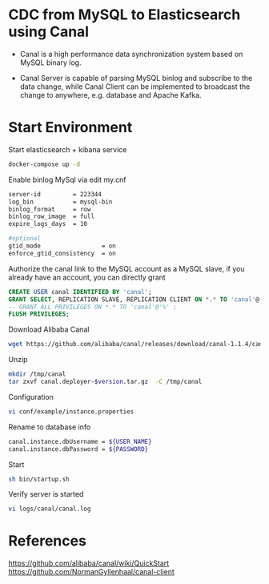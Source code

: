 # CDC from MySQL to Elasticsearch using Canal

- Canal is a high performance data synchronization system based on MySQL binary log. 

- Canal Server is capable of parsing MySQL binlog and subscribe to the data change, while Canal Client can be implemented to broadcast the change to anywhere, e.g. database and Apache Kafka.

# Start Environment

Start elasticsearch + kibana service

```bash
docker-compose up -d
```

Enable binlog MySql via edit my.cnf

```bash
server-id         = 223344
log_bin           = mysql-bin
binlog_format     = row
binlog_row_image  = full
expire_logs_days  = 10

#optional
gtid_mode                 = on
enforce_gtid_consistency  = on
```

Authorize the canal link to the MySQL account as a MySQL slave, if you already have an account, you can directly grant

```sql
CREATE USER canal IDENTIFIED BY 'canal';  
GRANT SELECT, REPLICATION SLAVE, REPLICATION CLIENT ON *.* TO 'canal'@'%';
-- GRANT ALL PRIVILEGES ON *.* TO 'canal'@'%' ;
FLUSH PRIVILEGES;
```

Download Alibaba Canal

```bash
wget https://github.com/alibaba/canal/releases/download/canal-1.1.4/canal.deployer-1.1.4.tar.gz
```

Unzip

```bash
mkdir /tmp/canal
tar zxvf canal.deployer-$version.tar.gz  -C /tmp/canal
```

Configuration

```bash
vi conf/example/instance.properties
```

Rename to database info

```bash
canal.instance.dbUsername = ${USER_NAME}  
canal.instance.dbPassword = ${PASSWORD}  
```

Start 

```bash
sh bin/startup.sh
```

Verify server is started

```bash
vi logs/canal/canal.log
```

# References
https://github.com/alibaba/canal/wiki/QuickStart
https://github.com/NormanGyllenhaal/canal-client